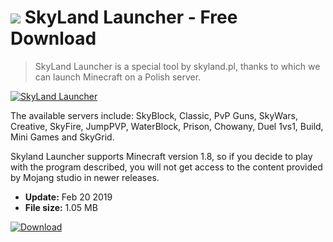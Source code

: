 # ![](https://cdn.softexe.net/static/icon/win.gif) SkyLand Launcher  - Free Download

> SkyLand Launcher is a special tool by skyland.pl, thanks to which we can launch Minecraft on a Polish server.

[![SkyLand Launcher](https://gallery.dpcdn.pl/imgc/Tools/89867/g_-_420x350_1.5_-_x30565d1f-7b45-47c2-bfcb-33b9ca03153d.jpg)](https://softexe.net/win/games-entertainment/other/skyland-launcher:aReg.html)

The available servers include: SkyBlock, Classic, PvP Guns, SkyWars, Creative, SkyFire, JumpPVP, WaterBlock, Prison, Chowany, Duel 1vs1, Build, Mini Games and SkyGrid.
 
 Skyland Launcher supports Minecraft version 1.8, so if you decide to play with the program described, you will not get access to the content provided by Mojang studio in newer releases.


- **Update:** Feb 20 2019
- **File size:** 1.05 MB

[![Download](https://cdn.softexe.net/static/img/download.png)](https://softexe.net/win/games-entertainment/other/skyland-launcher:aReg.html)


